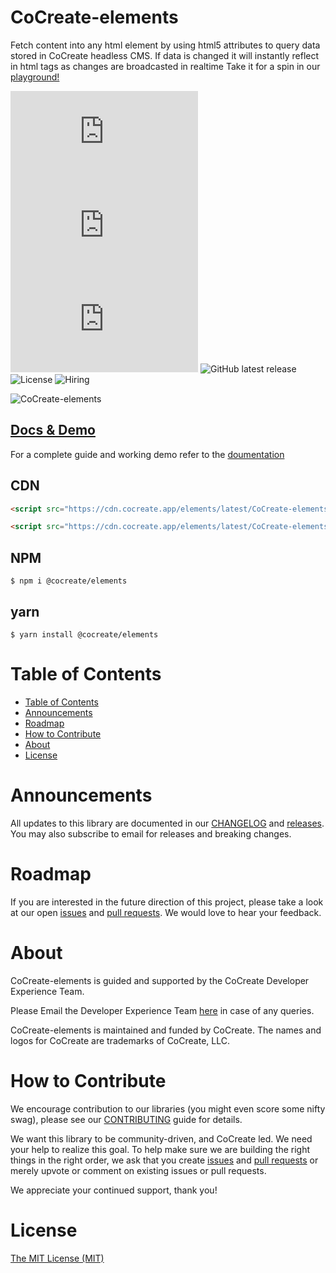 # CoCreate-elements

Fetch content into any html element by using html5 attributes to query data stored in CoCreate headless CMS. If data is changed it will instantly reflect in html tags as changes are broadcasted in realtime Take it for a spin in our [playground!](https://cocreate.app/docs/elements)

![minified](https://img.badgesize.io/https://cdn.cocreate.app/elements/latest/CoCreate-elements.min.js?style=flat-square&label=minified&color=orange)
![gzip](https://img.badgesize.io/https://cdn.cocreate.app/elements/latest/CoCreate-elements.min.js?compression=gzip&style=flat-square&label=gzip&color=yellow)
![brotli](https://img.badgesize.io/https://cdn.cocreate.app/elements/latest/CoCreate-elements.min.js?compression=brotli&style=flat-square&label=brotli)
![GitHub latest release](https://img.shields.io/github/v/release/CoCreate-app/CoCreate-elements?style=flat-square)
![License](https://img.shields.io/github/license/CoCreate-app/CoCreate-elements?style=flat-square)
![Hiring](https://img.shields.io/static/v1?style=flat-square&label=&message=Hiring&color=blueviolet)

![CoCreate-elements](https://cdn.cocreate.app/docs/CoCreate-elements.gif)

## [Docs & Demo](https://cocreate.app/docs/elements)

For a complete guide and working demo refer to the [doumentation](https://cocreate.app/docs/elements)

## CDN

```html
<script src="https://cdn.cocreate.app/elements/latest/CoCreate-elements.min.js"></script>
```

```html
<script src="https://cdn.cocreate.app/elements/latest/CoCreate-elements.min.css"></script>
```

## NPM

```shell
$ npm i @cocreate/elements
```

## yarn

```shell
$ yarn install @cocreate/elements
```

# Table of Contents

- [Table of Contents](#table-of-contents)
- [Announcements](#announcements)
- [Roadmap](#roadmap)
- [How to Contribute](#how-to-contribute)
- [About](#about)
- [License](#license)

<a name="announcements"></a>

# Announcements

All updates to this library are documented in our [CHANGELOG](https://github.com/CoCreate-app/CoCreate-elements/blob/master/CHANGELOG.md) and [releases](https://github.com/CoCreate-app/CoCreate-elements/releases). You may also subscribe to email for releases and breaking changes.

<a name="roadmap"></a>

# Roadmap

If you are interested in the future direction of this project, please take a look at our open [issues](https://github.com/CoCreate-app/CoCreate-elements/issues) and [pull requests](https://github.com/CoCreate-app/CoCreate-elements/pulls). We would love to hear your feedback.

<a name="about"></a>

# About

CoCreate-elements is guided and supported by the CoCreate Developer Experience Team.

Please Email the Developer Experience Team [here](mailto:develop@cocreate.app) in case of any queries.

CoCreate-elements is maintained and funded by CoCreate. The names and logos for CoCreate are trademarks of CoCreate, LLC.

<a name="contribute"></a>

# How to Contribute

We encourage contribution to our libraries (you might even score some nifty swag), please see our [CONTRIBUTING](https://github.com/CoCreate-app/CoCreate-elements/blob/master/CONTRIBUTING.md) guide for details.

We want this library to be community-driven, and CoCreate led. We need your help to realize this goal. To help make sure we are building the right things in the right order, we ask that you create [issues](https://github.com/CoCreate-app/CoCreate-elements/issues) and [pull requests](https://github.com/CoCreate-app/CoCreate-elements/pulls) or merely upvote or comment on existing issues or pull requests.

We appreciate your continued support, thank you!


# License

[The MIT License (MIT)](https://github.com/CoCreate-app/CoCreate-elements/blob/master/LICENSE)
